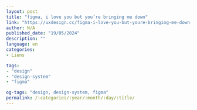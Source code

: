```yaml
---
layout: post
title: "figma, i love you but you’re bringing me down"
link: "https://uxdesign.cc/figma-i-love-you-but-youre-bringing-me-down-fd2ca26c89c4"
author: N/A
published_date: "19/05/2024"
description: ""
language: en
categories:
- Liens

tags:
- "design"
- "design-system"
- "figma"

og-tags: "design, design-system, figma"
permalink: /:categories/:year/:month/:day/:title/
---
```

